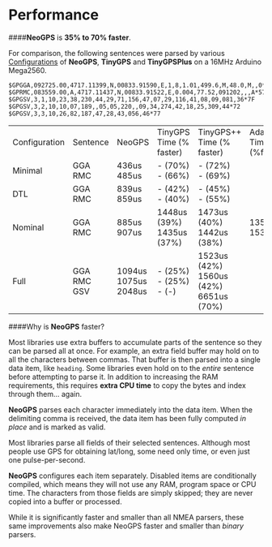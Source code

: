 Performance
===========

####**NeoGPS** is **35% to 70% faster**.

For comparison, the following sentences were parsed by various [Configurations](/doc/Configurations.md) of **NeoGPS**, **TinyGPS** and **TinyGPSPlus** on a 16MHz Arduino Mega2560.

```
$GPGGA,092725.00,4717.11399,N,00833.91590,E,1,8,1.01,499.6,M,48.0,M,,0*5B
$GPRMC,083559.00,A,4717.11437,N,00833.91522,E,0.004,77.52,091202,,,A*57
$GPGSV,3,1,10,23,38,230,44,29,71,156,47,07,29,116,41,08,09,081,36*7F
$GPGSV,3,2,10,10,07,189,,05,05,220,,09,34,274,42,18,25,309,44*72
$GPGSV,3,3,10,26,82,187,47,28,43,056,46*77
```

<table>
<tr><td>Configuration</td><td>Sentence</td><td>NeoGPS</td><td>TinyGPS<br>Time (% faster)</td><td>TinyGPS++<br>Time (% faster)</td><td>Adafrut_GPS<br>Time (%faster)</td></tr>
<tr><td>Minimal</td><td>GGA<br>RMC</td><td>436us<br>485us</td><td>-    (70%)<br>-    (66%)</td><td>-    (72%)<br>-    (69%)</td></tr>
<tr><td>DTL</td><td>GGA<br>RMC</td><td>839us<br>859us</td><td>-    (42%)<br>-    (40%)</td><td>-    (45%)<br>-    (55%)</td></tr>
<tr><td>Nominal</td><td>GGA<br>RMC</td><td>885us<br>907us</td><td>1448us (39%)<br>1435us (37%)</td><td>1473us (40%)<br>1442us (38%)</td><td>1358us (%)<br>1535us (%)</td></tr>
<tr><td>Full</td><td>GGA<br>RMC<br>GSV</td><td>1094us<br>1075us<br>2048us</td><td>- (25%)<BR>-  (25%)<br>-   (-)</td><td>1523us (42%)<br>1560us (42%)<br>6651us (70%)</td></tr>
</table>

####Why is **NeoGPS** faster?

Most libraries use extra buffers to accumulate parts of the sentence so they 
can be parsed all at once.  For example, an extra field buffer may hold on 
to all the characters between commas.  That buffer is then parsed into a 
single data item, like `heading`.  Some libraries even hold on to the 
*entire* sentence before attempting to parse it.  In addition to increasing 
the RAM requirements, this requires **extra CPU time** to copy the bytes and 
index through them... again.
 
**NeoGPS** parses each character immediately into the data item.  When the 
delimiting comma is received, the data item has been fully computed *in 
place* and is marked as valid.

Most libraries parse all fields of their selected sentences.  Although most 
people use GPS for obtaining lat/long, some need only time, or even just one 
pulse-per-second.

**NeoGPS** configures each item separately.  Disabled items are 
conditionally compiled, which means they will not use any RAM, program space 
or CPU time.  The characters from those fields are simply skipped; they are 
never copied into a buffer or processed.

While it is significantly faster and smaller than all NMEA parsers, these same improvements also make 
NeoGPS faster and smaller than _binary_ parsers.
